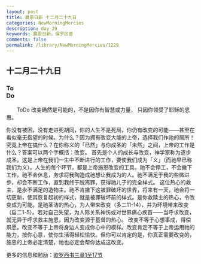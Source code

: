 ```yaml
---
layout: post
title: 晨恩日新 十二月二十九日
categories: NewMorningMercies
description: day 29
keywords: 晨恩日新，保罗区普
comments: false
permalink: /library/NewMorningMercies/1229
---
```


## 十二月二十九日

### To <br> Do

&emsp;&emsp;ToDo
改变确然是可能的，不是因你有智慧或力量，
只因你领受了耶稣的恩惠。
 
你没有被困，没有走进死胡同，你的人生不是死局，你仍有改变的可能——甚至在看似毫无指望的时候。为什么？因为拥有改变大能的上帝，选择我们作祂的居所！
究竟上帝在搞什么？在你称义的「已然」与你成圣的「未然」之间，上帝的工作是什么？答案可以两个字概括：改变。
首先是个人的成长与改变，神学家称为逐步成圣。这是上帝在我们一生中不断进行的工作，要使我们成为「义」（而祂早已称我们为义）。人生的每个环节，都是上帝施恩改变的工具。祂不会停工，不会撇下工作。祂不会休息，务求将我陶造成祂想让我成为的人。祂不满足于我的些微进步，却会不断工作，直到我终于脱离罪，获得祂儿子的完全样式。
这位热心的救主，是永不满足的造物主。祂不肯撇下这被罪破坏的世界，将来有一天，祂会将一切更新，使其恢复起初的样式，就是被罪破坏前的样式。是你救赎主的热心，令改变成为可能。是祂圣洁的热心，为人带来改变（多二11-14），并为环境带来改变（启二1-5）。若对自己失望，为人际关系神伤或对世界痛心疾首——当呼求改变，就无异于呼求救主施恩，因为改变源于基督的热心。
改变不等于心想事成，得偿夙愿。改变不等于上帝将身边人变成你心中的模样。改变肯定不等于上帝运用祂的能力，按你心意，使你生活得轻松愉快。但你可以肯定的是，你真正需要改变的，施恩的上帝必定清楚，祂也必定会帮你达成这改变。

更多的信息和勉励：[歌罗西书三章1至17节]()
